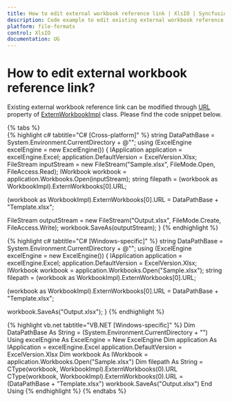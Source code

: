 ```yaml
---
title: How to edit external workbook reference link | XlsIO | Syncfusion
description: Code example to edit existing external workbook reference link using Syncfusion .NET Excel library (XlsIO).
platform: file-formats
control: XlsIO
documentation: UG
---
```


# How to edit external workbook reference link?

Existing external workbook reference link can be modified through [URL](https://help.syncfusion.com/cr/file-formats/Syncfusion.XlsIO.Implementation.ExternWorkbookImpl.html#Syncfusion_XlsIO_Implementation_ExternWorkbookImpl_URL) property of [ExternWorkbookImpl](https://help.syncfusion.com/cr/file-formats/Syncfusion.XlsIO.Implementation.ExternWorkbookImpl.html) class. Please find the code snippet below.

{% tabs %}  
{% highlight c# tabtitle="C# [Cross-platform]" %}
string DataPathBase = System.Environment.CurrentDirectory + @"\";
using (ExcelEngine excelEngine = new ExcelEngine())
{
  IApplication application = excelEngine.Excel;
  application.DefaultVersion = ExcelVersion.Xlsx;
  FileStream inputStream = new FileStream("Sample.xlsx", FileMode.Open, FileAccess.Read);
  IWorkbook workbook = application.Workbooks.Open(inputStream);
  string filepath = (workbook as WorkbookImpl).ExternWorkbooks[0].URL;

  (workbook as WorkbookImpl).ExternWorkbooks[0].URL = DataPathBase + "Template.xlsx";

  FileStream outputStream = new FileStream("Output.xlsx", FileMode.Create, FileAccess.Write);
  workbook.SaveAs(outputStream);
}
{% endhighlight %}

{% highlight c# tabtitle="C# [Windows-specific]" %}
string DataPathBase = System.Environment.CurrentDirectory + @"\";
using (ExcelEngine excelEngine = new ExcelEngine())
{
  IApplication application = excelEngine.Excel;
  application.DefaultVersion = ExcelVersion.Xlsx;
  IWorkbook workbook = application.Workbooks.Open("Sample.xlsx");
  string filepath = (workbook as WorkbookImpl).ExternWorkbooks[0].URL;

  (workbook as WorkbookImpl).ExternWorkbooks[0].URL = DataPathBase + "Template.xlsx";

  workbook.SaveAs("Output.xlsx");
}
{% endhighlight %}

{% highlight vb.net tabtitle="VB.NET [Windows-specific]" %}
Dim DataPathBase As String = (System.Environment.CurrentDirectory + "\")
Using excelEngine As ExcelEngine = New ExcelEngine
  Dim application As IApplication = excelEngine.Excel
  application.DefaultVersion = ExcelVersion.Xlsx
  Dim workbook As IWorkbook = application.Workbooks.Open("Sample.xlsx")
  Dim filepath As String = CType(workbook, WorkbookImpl).ExternWorkbooks(0).URL
  CType(workbook, WorkbookImpl).ExternWorkbooks(0).URL = (DataPathBase + "Template.xlsx")
  workbook.SaveAs("Output.xlsx")
End Using
{% endhighlight %}
{% endtabs %} 
